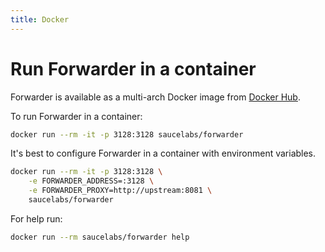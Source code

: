 ```yaml
---
title: Docker
---
```


# Run Forwarder in a container

Forwarder is available as a multi-arch Docker image from [Docker Hub](https://hub.docker.com/r/saucelabs/forwarder).

To run Forwarder in a container:

```bash
docker run --rm -it -p 3128:3128 saucelabs/forwarder
```

It's best to configure Forwarder in a container with environment variables.

```bash
docker run --rm -it -p 3128:3128 \
    -e FORWARDER_ADDRESS=:3128 \
    -e FORWARDER_PROXY=http://upstream:8081 \
    saucelabs/forwarder
```

For help run:

```bash
docker run --rm saucelabs/forwarder help
```
